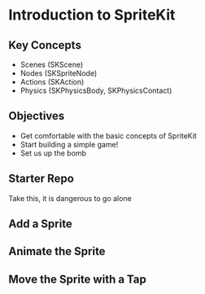 # Introduction to SpriteKit

## Key Concepts

* Scenes (SKScene)
* Nodes (SKSpriteNode)
* Actions (SKAction)
* Physics (SKPhysicsBody, SKPhysicsContact)

## Objectives

* Get comfortable with the basic concepts of SpriteKit
* Start building a simple game!
* Set us up the bomb

## Starter Repo

Take this, it is dangerous to go alone

## Add a Sprite

## Animate the Sprite

## Move the Sprite with a Tap

## 
